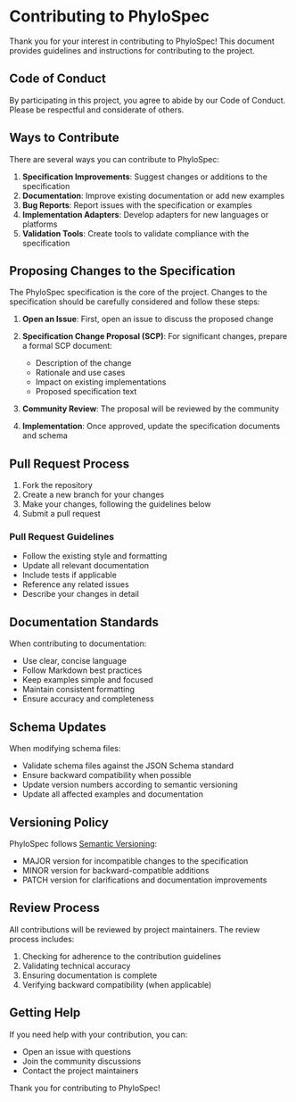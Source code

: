 # Contributing to PhyloSpec

Thank you for your interest in contributing to PhyloSpec! This document provides guidelines and instructions for contributing to the project.

## Code of Conduct

By participating in this project, you agree to abide by our Code of Conduct. Please be respectful and considerate of others.

## Ways to Contribute

There are several ways you can contribute to PhyloSpec:

1. **Specification Improvements**: Suggest changes or additions to the specification
2. **Documentation**: Improve existing documentation or add new examples
3. **Bug Reports**: Report issues with the specification or examples
4. **Implementation Adapters**: Develop adapters for new languages or platforms
5. **Validation Tools**: Create tools to validate compliance with the specification

## Proposing Changes to the Specification

The PhyloSpec specification is the core of the project. Changes to the specification should be carefully considered and follow these steps:

1. **Open an Issue**: First, open an issue to discuss the proposed change
2. **Specification Change Proposal (SCP)**: For significant changes, prepare a formal SCP document:
   - Description of the change
   - Rationale and use cases
   - Impact on existing implementations
   - Proposed specification text

3. **Community Review**: The proposal will be reviewed by the community
4. **Implementation**: Once approved, update the specification documents and schema

## Pull Request Process

1. Fork the repository
2. Create a new branch for your changes
3. Make your changes, following the guidelines below
4. Submit a pull request

### Pull Request Guidelines

- Follow the existing style and formatting
- Update all relevant documentation
- Include tests if applicable
- Reference any related issues
- Describe your changes in detail

## Documentation Standards

When contributing to documentation:

- Use clear, concise language
- Follow Markdown best practices
- Keep examples simple and focused
- Maintain consistent formatting
- Ensure accuracy and completeness

## Schema Updates

When modifying schema files:

- Validate schema files against the JSON Schema standard
- Ensure backward compatibility when possible
- Update version numbers according to semantic versioning
- Update all affected examples and documentation

## Versioning Policy

PhyloSpec follows [Semantic Versioning](https://semver.org/):

- MAJOR version for incompatible changes to the specification
- MINOR version for backward-compatible additions
- PATCH version for clarifications and documentation improvements

## Review Process

All contributions will be reviewed by project maintainers. The review process includes:

1. Checking for adherence to the contribution guidelines
2. Validating technical accuracy
3. Ensuring documentation is complete
4. Verifying backward compatibility (when applicable)

## Getting Help

If you need help with your contribution, you can:

- Open an issue with questions
- Join the community discussions
- Contact the project maintainers

Thank you for contributing to PhyloSpec!
